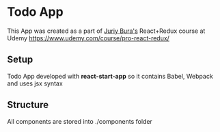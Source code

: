 # Todo App

This App was created as a part of [Juriy Bura's](https://github.com/Juriy) React+Redux course at Udemy <https://www.udemy.com/course/pro-react-redux/>

## Setup
Todo App developed with __react-start-app__ so it contains Babel, Webpack and uses jsx syntax

## Structure
All components are stored into ./components folder